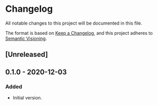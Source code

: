 # Changelog
All notable changes to this project will be documented in this file.

The format is based on [Keep a Changelog](https://keepachangelog.com/en/1.0.0/),
and this project adheres to [Semantic Visioning](https://semver.org/spec/v2.0.0.html).

## [Unreleased]

## 0.1.0 - 2020-12-03

### Added
- Initial version.

